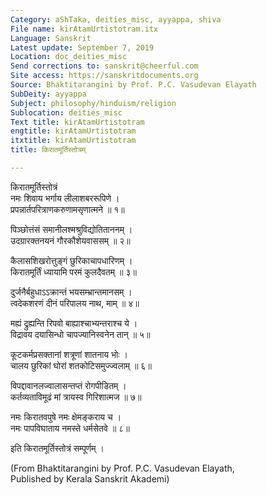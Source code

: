 ```yaml
---
Category: aShTaka, deities_misc, ayyappa, shiva
File name: kirAtamUrtistotram.itx
Language: Sanskrit
Latest update: September 7, 2019
Location: doc_deities_misc
Send corrections to: sanskrit@cheerful.com
Site access: https://sanskritdocuments.org
Source: Bhaktitarangini by Prof. P.C. Vasudevan Elayath
SubDeity: ayyappa
Subject: philosophy/hinduism/religion
Sublocation: deities_misc
Text title: kirAtamUrtistotram
engtitle: kirAtamUrtistotram
itxtitle: kirAtamUrtistotram
title: किरातमूर्तिस्तोत्रम्

---
```

  
 किरातमूर्तिस्तोत्रं   
नमः शिवाय भर्गाय लीलाशबररूपिणे ।  
प्रपन्नार्तपरित्राणकरुणामसृणात्मने ॥ १॥  
  
पिञ्छोत्तंसं समानीलश्मश्रुविद्योतिताननम् ।  
उदग्रारक्तनयनं गौरकौशेयवाससम् ॥ २॥  
  
कैलासशिखरोत्तुङ्गं छुरिकाचापधारिणम् ।  
किरातमूर्तिं ध्यायामि परमं कुलदैवतम् ॥ ३॥  
  
दुर्जनैर्बहुधाऽऽक्रान्तं भयसम्भ्रान्तमानसम् ।  
त्वदेकशरणं दीनं परिपालय नाथ, माम् ॥ ४॥  
  
मह्यं द्रुह्यन्ति रिपवो बाह्याश्चाभ्यन्तराश्च ये ।  
विद्रावय दयासिन्धो चापज्यानिस्वनेन तान् ॥ ५॥  
  
कूटकर्मप्रसक्तानां शत्रूणां शातनाय भोः ।  
चालय छुरिकां घोरां शतकोटिसमुज्ज्वलाम् ॥ ६॥  
  
विपद्दावानलज्वालासन्तप्तं रोगपीडितम् ।  
कर्तव्यताविमूढं मां त्रायस्व गिरिशात्मज ॥ ७॥  
  
नमः किरातवपुषे नमः क्षेमङ्कराय च ।  
नमः पापविघाताय नमस्ते धर्मसेतवे ॥ ८॥  
  
इति किरातमूर्तिस्तोत्रं सम्पूर्णम् ।  
  
  
(From Bhaktitarangini by Prof. P.C. Vasudevan Elayath,  
Published by Kerala Sanskrit Akademi)  
  
